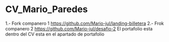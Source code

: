 # CV_Mario_Paredes
1.- Fork companero 1 https://github.com/Mario-jul/landing-billetera
2.- Frok companero 2 https://github.com/Mario-jul/desafio-2
 El portafolio esta dentro del CV esta en el apartado de portafolio
